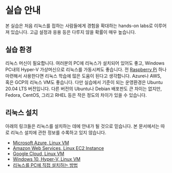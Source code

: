 # 실습 안내

본 실습은 처음 리눅스를 접하는 사람들에게
경험을 확대하는 hands-on labs로 이루어져 있습니다.
고급 설정과 응용 등은 다루지 않을 확률이 매우 높습니다.

## 실습 환경

리눅스 머신이 필요합니다. 여러분의 PC에 리눅스가 설치되어 있어도 좋고, Windows PC내의 Hyper-V 가상머신으로 리눅스를 가동시켜도 좋습니다. 전 [Raspberry Pi](https://www.raspberrypi.org/) 하나 마련해서 사용한다면 리눅스 학습에 많은 도움이 된다고 생각합니다. 
Azure나 AWS, 혹은 GCP의 리눅스 VM도 좋습니다. 다만 실습에서 기준이 되는 운영환경은 Ubuntu 20.04 LTS 버전입니다.
다른 버전의 Ubuntu나 Debian 배포판도 큰 차이는 없지만, Fedora, CentOS, 그리고 RHEL 등은 작은 정도의 차이가 있을 수 있습니다.

## 리눅스 설치

아래의 링크들은 리눅스를 설치하는 데에 안내가 될 것으로 믿습니다. 본 문서에서는 따로 리눅스 설치에 관한 정보를 수록하고 있지 않습니다.

- [Microsoft Azure, Linux VM](https://docs.microsoft.com/ko-kr/azure/virtual-machines/linux/quick-create-portal)
- [Amazon Web Services, Linux EC2 Instance](https://docs.aws.amazon.com/ko_kr/AWSEC2/latest/UserGuide/EC2_GetStarted.html)
- [Google Cloud, Linux VM](https://cloud.google.com/compute/docs/quickstart-linux?hl=ko)
- [Windows 10, Hyper-V, Linux VM](https://blogs.windows.com/windowsdeveloper/2018/09/17/run-ubuntu-virtual-machines-made-even-easier-with-hyper-v-quick-create/)
- [리눅스를 PC에 직접 설치하는 방법](https://ubuntu.com/tutorials/install-ubuntu-desktop#1-overview)
